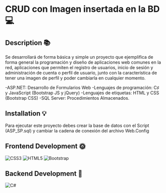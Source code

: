 # CRUD con Imagen insertada en la BD 💻
## Description 📚
 Se desarrollará de forma básica y simple un proyecto que ejemplifica de forma general la programación y diseño de aplicaciones web comunes en la red, aplicaciones que permiten el registro de usuarios, inicio de sesión y administración de cuenta o perfil de usuario, junto con la característica de tener una imagen de perfil y poder cambiarla en cualquier momento.

-ASP.NET: Desarrollo de Formularios Web
-Lenguajes de programación: C♯ y JavaScript (Bootstrap JS y jQuery)
-Lenguajes de etiquetas: HTML y CSS (Bootstrap CSS)
-SQL Server: Procedimientos Almacenados.
 
## Installation 💡 
 Para ejecutar este proyecto debes crear la base de datos con el Script (ASP_SP.sql) y cambiar la cadena de conexión del archivo Web.Config

 
 
## Frontend Development 🌞 
 ![CSS3](https://img.shields.io/badge/css3-%231572B6.svg?style=for-the-badge&logo=css3&logoColor=white) ![HTML5](https://img.shields.io/badge/html5-%23E34F26.svg?style=for-the-badge&logo=html5&logoColor=white) ![Bootstrap](https://img.shields.io/badge/bootstrap-%23563D7C.svg?style=for-the-badge&logo=bootstrap&logoColor=white) 
## Backend Development 🌚 
 ![C#](https://img.shields.io/badge/c%23-%23239120.svg?style=for-the-badge&logo=c-sharp&logoColor=white) 
 
